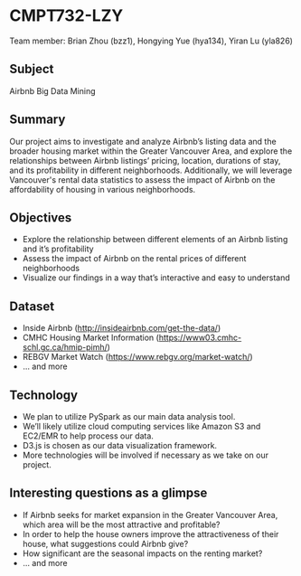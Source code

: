 # CMPT732-LZY

Team member: Brian Zhou (bzz1), Hongying Yue (hya134), Yiran Lu (yla826)


## Subject
Airbnb Big Data Mining

## Summary
Our project aims to investigate and analyze Airbnb’s listing data and the broader housing market within the Greater Vancouver Area, and explore the relationships between Airbnb listings’ pricing, location, durations of stay, and its profitability in different neighborhoods. Additionally, we will leverage Vancouver's rental data statistics to assess the impact of Airbnb on the affordability of housing in various neighborhoods.

## Objectives
- Explore the relationship between different elements of an Airbnb listing and it’s profitability
- Assess the impact of Airbnb on the rental prices of different neighborhoods
- Visualize our findings in a way that’s interactive and easy to understand

## Dataset
- Inside Airbnb (http://insideairbnb.com/get-the-data/)
- CMHC Housing Market Information (https://www03.cmhc-schl.gc.ca/hmip-pimh/)
- REBGV Market Watch (https://www.rebgv.org/market-watch/)
- … and more

## Technology
- We plan to utilize PySpark as our main data analysis tool.
- We’ll likely utilize cloud computing services like Amazon S3 and EC2/EMR to help process our data. 
- D3.js is chosen as our data visualization framework.
- More technologies will be involved if necessary as we take on our project.


## Interesting questions as a glimpse
- If Airbnb seeks for market expansion in the Greater Vancouver Area, which area will be the most attractive and profitable?
- In order to help the house owners improve the attractiveness of their house, what suggestions could Airbnb give?
- How significant are the seasonal impacts on the renting market?
- … and more

